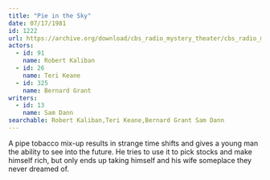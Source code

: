 ```yaml
---
title: "Pie in the Sky"
date: 07/17/1981
id: 1222
url: https://archive.org/download/cbs_radio_mystery_theater/cbs_radio_mystery_theater-1201-1250.zip/cbs_radio_mystery_theater-1201-1250%2Fcbsrmt_1222_pie_in_the_sky.mp3
actors:  
  - id: 91
    name: Robert Kaliban  
  - id: 26
    name: Teri Keane  
  - id: 325
    name: Bernard Grant
writers:  
  - id: 13
    name: Sam Dann
searchable: Robert Kaliban,Teri Keane,Bernard Grant Sam Dann
---
```

A pipe tobacco mix-up results in strange time shifts and gives a young man the ability to see into the future. He tries to use it to pick stocks and make himself rich, but only ends up taking himself and his wife someplace they never dreamed of.